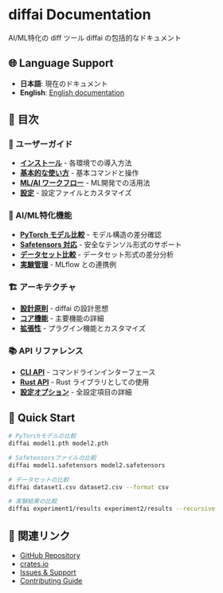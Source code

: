 # diffai Documentation

AI/ML特化の diff ツール diffai の包括的なドキュメント

## 🌐 Language Support

- **日本語**: 現在のドキュメント
- **English**: [English documentation](index.md)

## 📖 目次

### 🚀 ユーザーガイド
- [**インストール**](user-guide/installation_ja.md) - 各環境での導入方法
- [**基本的な使い方**](user-guide/basic-usage_ja.md) - 基本コマンドと操作
- [**ML/AI ワークフロー**](user-guide/ml-workflows_ja.md) - ML開発での活用法
- [**設定**](user-guide/configuration.md) - 設定ファイルとカスタマイズ

### 🤖 AI/ML特化機能
- [**PyTorch モデル比較**](examples/pytorch-models.md) - モデル構造の差分確認
- [**Safetensors 対応**](examples/safetensors.md) - 安全なテンソル形式のサポート
- [**データセット比較**](examples/datasets.md) - データセット形式の差分分析
- [**実験管理**](examples/experiments.md) - MLflow との連携例

### 🏗️ アーキテクチャ
- [**設計原則**](architecture/design-principles_ja.md) - diffai の設計思想
- [**コア機能**](architecture/core-features.md) - 主要機能の詳細
- [**拡張性**](architecture/extensibility.md) - プラグイン機能とカスタマイズ

### 📚 API リファレンス
- [**CLI API**](api/cli.md) - コマンドラインインターフェース
- [**Rust API**](api/rust.md) - Rust ライブラリとしての使用
- [**設定オプション**](api/config.md) - 全設定項目の詳細

## 🎯 Quick Start

```bash
# PyTorchモデルの比較
diffai model1.pth model2.pth

# Safetensorsファイルの比較
diffai model1.safetensors model2.safetensors

# データセットの比較
diffai dataset1.csv dataset2.csv --format csv

# 実験結果の比較
diffai experiment1/results experiment2/results --recursive
```

## 🔗 関連リンク

- [GitHub Repository](https://github.com/kako-jun/diffai)
- [crates.io](https://crates.io/crates/diffai)
- [Issues & Support](https://github.com/kako-jun/diffai/issues)
- [Contributing Guide](../CONTRIBUTING.md)